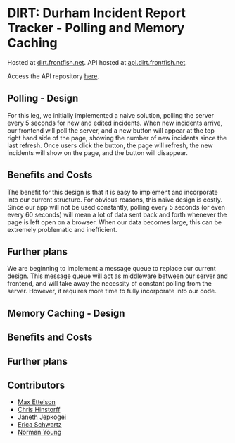 # DIRT: Durham Incident Report Tracker - Polling and Memory Caching

Hosted at [dirt.frontfish.net](http://dirt.frontfish.net).
API hosted at [api.dirt.frontfish.net](http://api.dirt.frontfish.net).

Access the API repository [here](https://github.com/tuftsdev/comp120-spring2016-team2-api).

## Polling - Design
For this leg, we initially implemented a naive solution, polling the server every 5 seconds 
for new and edited incidents. When new incidents arrive, our frontend will poll the server, and 
a new button will appear at the top right hand side of the page, showing the number of 
new incidents since the last refresh. Once users click the button, the page will refresh, 
the new incidents will show on the page, and the button will disappear.

## Benefits and Costs
The benefit for this design is that it is easy to implement and incorporate into our current structure.
For obvious reasons, this naive design is costly. Since our app will not be used constantly, polling
every 5 seconds (or even every 60 seconds) will mean a lot of data sent back and forth whenever
the page is left open on a browser. When our data becomes large, this can be extremely problematic 
and inefficient.

## Further plans
We are beginning to implement a message queue to replace our current design. This message queue will
act as middleware between our server and frontend, and will take away the necessity of constant polling
from the server. However, it requires more time to fully incorporate into our code.

## Memory Caching - Design

## Benefits and Costs

## Further plans


## Contributors
- [Max Ettelson](http://github.com/mdettelson)
- [Chris Hinstorff](http://github.com/chinstorff)
- [Janeth Jepkogei](http://github.com/janethjepkogei)
- [Erica Schwartz](http://github.com/ericaschwa)
- [Norman Young](http://github.com/nyoung01)